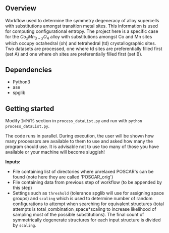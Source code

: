 ## Overview
Workflow used to determine the symmetry degeneracy of alloy supercells with substitutions amongst transition metal sites. This information is used for computing configurational entropy. The project here is a specific case for the $Co_xMn_{3-x}O_4$ alloy with substitutions amongst Co and Mn sites which occupy octahedral (oh) and tetrahedral (td) crystallographic sites. Two datasets are processed, one where td sites are preferentially filled first (set A) and one where oh sites are preferentially filled first (set B).

## Dependencies

- Python3
- ase
- spglib

## Getting started

Modify `INPUTS` section in `process_dataList.py` and run with `python process_dataList.py`.

The code runs in parallel. During execution, the user will be shown how many processors are available to them to use and asked how many the program should use. It is advisable not to use too many of those you have available or your machine will become sluggish!

**Inputs:**
- File containing list of directories where unrelaxed POSCAR's can be found (note here they are called 'POSCAR_orig')
- File containing data from previous step of workflow (to be appended by this step)
- Settings such as `threshold` (tolerance spglib will use for assigning space groups) and `scaling` which is used to determine number of random configurations to attempt when searching for equivalent structures (total attempts is total_combination_space*scaling to increase likelihood of sampling most of the possible substitutions). The final count of symmetrically degenerate structures for each input structure is divided by `scaling`.
